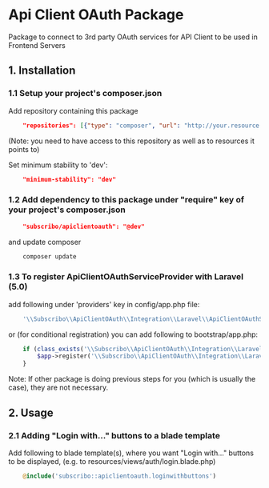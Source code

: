 # Api Client OAuth Package

Package to connect to 3rd party OAuth services for API Client to be used in Frontend Servers

## 1. Installation

### 1.1 Setup your project's composer.json

Add repository containing this package

```json
    "repositories": [{"type": "composer", "url": "http://your.resource.url"}],
```

(Note: you need to have access to this repository as well as to resources it points to)

Set minimum stability to 'dev':

```json
    "minimum-stability": "dev"
```

### 1.2 Add dependency to this package under "require" key of your project's composer.json

```json
    "subscribo/apiclientoauth": "@dev"
```

and update composer

```sh
    composer update
```

### 1.3 To register ApiClientOAuthServiceProvider with Laravel (5.0)

add following under 'providers' key in config/app.php file:

```php
    '\\Subscribo\\ApiClientOAuth\\Integration\\Laravel\\ApiClientOAuthServiceProvider',
```

or (for conditional registration) you can add following to bootstrap/app.php:

```php
    if (class_exists('\\Subscribo\\ApiClientOAuth\\Integration\\Laravel\\ApiClientOAuthServiceProvider')) {
        $app->register('\\Subscribo\\ApiClientOAuth\\Integration\\Laravel\\ApiClientOAuthServiceProvider');
    }
```

Note: If other package is doing previous steps for you (which is usually the case), they are not necessary.

## 2. Usage

### 2.1 Adding "Login with..." buttons to a blade template

Add following to blade template(s), where you want "Login with..." buttons to be displayed,
(e.g. to resources/views/auth/login.blade.php)
```php
    @include('subscribo::apiclientoauth.loginwithbuttons')
```
